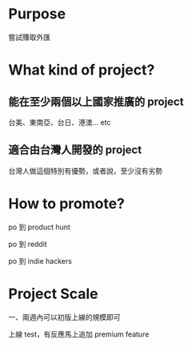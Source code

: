 # Purpose

嘗試賺取外匯

# What kind of project?

## 能在至少兩個以上國家推廣的 project

台美、東南亞、台日、港澳... etc

## 適合由台灣人開發的 project

台灣人做這個特別有優勢，或者說，至少沒有劣勢

# How to promote?

po 到 product hunt

po 到 reddit

po 到 indie hackers

# Project Scale

一、兩週內可以初版上線的規模即可

上線 test，有反應馬上追加 premium feature
